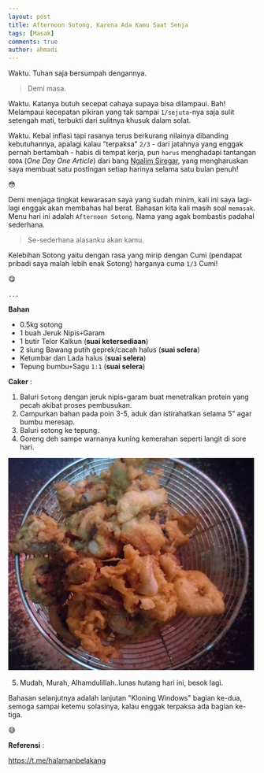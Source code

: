 ```yaml
---
layout: post
title: Afternoon Sotong, Karena Ada Kamu Saat Senja
tags: [Masak]
comments: true
author: ahmadi
--- 
```


Waktu. Tuhan saja bersumpah dengannya. 

>Demi masa.

Waktu. Katanya butuh secepat cahaya supaya bisa dilampaui. Bah! Melampaui kecepatan pikiran yang tak sampai `1/sejuta`-nya saja sulit setengah mati, terbukti dari sulitnya khusuk dalam solat. 

Waktu. Kebal inflasi tapi rasanya terus berkurang nilainya dibanding kebutuhannya, apalagi kalau "terpaksa" `2/3` - dari jatahnya yang enggak pernah bertambah - habis di tempat kerja, pun `harus` menghadapi tantangan `ODOA` (*One Day One Article*) dari bang [Ngalim Siregar](http://linhub.io/), yang mengharuskan saya membuat satu postingan setiap harinya selama satu bulan penuh!

😳

Demi menjaga tingkat kewarasan saya yang sudah minim, kali ini saya lagi-lagi enggak akan membahas hal berat. Bahasan kita kali masih soal `memasak`. Menu hari ini adalah `Afternoon Sotong`. Nama yang agak bombastis padahal sederhana. 

>Se-sederhana alasanku akan kamu. 

Kelebihan Sotong yaitu dengan rasa yang mirip dengan Cumi (pendapat pribadi saya malah lebih enak Sotong) harganya cuma `1/3` Cumi!

😋

`...`

**Bahan**

- 0.5kg sotong
- 1 buah Jeruk Nipis`+`Garam
- 1 butir Telor Kalkun (**suai ketersediaan**)
- 2 siung Bawang putih geprek/cacah halus (**suai selera**)
- Ketumbar dan Lada halus (**suai selera**)
- Tepung bumbu`+`Sagu `1:1` (**suai selera**)

**Caker** :

1. Baluri `Sotong` dengan jeruk nipis`+`garam buat menetralkan protein yang pecah akibat proses pembusukan.
2. Campurkan bahan pada poin 3-5, aduk dan istirahatkan selama 5" agar bumbu meresap.
3. Baluri sotong ke tepung.
4. Goreng deh sampe warnanya kuning kemerahan seperti langit di sore hari.

![](/img/afternoon-sotong.jpg) 

5. Mudah, Murah, Alhamdulillah..lunas hutang hari ini, besok lagi.

Bahasan selanjutnya adalah lanjutan "Kloning Windows" bagian ke-dua, semoga sampai ketemu solasinya, kalau enggak terpaksa ada bagian ke-tiga.

😅

**Referensi** :

<https://t.me/halamanbelakang> 
